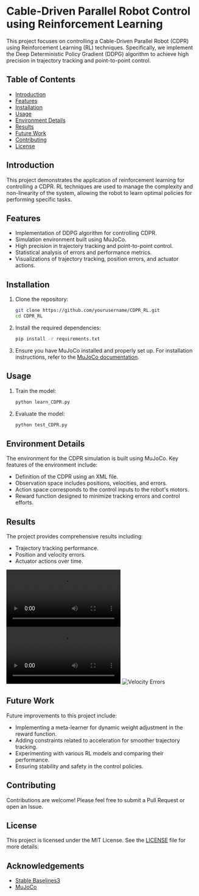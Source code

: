 # Cable-Driven Parallel Robot Control using Reinforcement Learning

This project focuses on controlling a Cable-Driven Parallel Robot (CDPR) using Reinforcement Learning (RL) techniques. Specifically, we implement the Deep Deterministic Policy Gradient (DDPG) algorithm to achieve high precision in trajectory tracking and point-to-point control.

## Table of Contents
- [Introduction](#introduction)
- [Features](#features)
- [Installation](#installation)
- [Usage](#usage)
- [Environment Details](#environment-details)
- [Results](#results)
- [Future Work](#future-work)
- [Contributing](#contributing)
- [License](#license)

## Introduction
This project demonstrates the application of reinforcement learning for controlling a CDPR. RL techniques are used to manage the complexity and non-linearity of the system, allowing the robot to learn optimal policies for performing specific tasks.

## Features
- Implementation of DDPG algorithm for controlling CDPR.
- Simulation environment built using MuJoCo.
- High precision in trajectory tracking and point-to-point control.
- Statistical analysis of errors and performance metrics.
- Visualizations of trajectory tracking, position errors, and actuator actions.

## Installation
1. Clone the repository:
    ```bash
    git clone https://github.com/yourusername/CDPR_RL.git
    cd CDPR_RL
    ```

2. Install the required dependencies:
    ```bash
    pip install -r requirements.txt
    ```

3. Ensure you have MuJoCo installed and properly set up. For installation instructions, refer to the [MuJoCo documentation](https://mujoco.readthedocs.io/en/latest/).

## Usage
1. Train the model:
    ```bash
    python learn_CDPR.py
    ```

2. Evaluate the model:
    ```bash
    python test_CDPR.py
    ```



## Environment Details
The environment for the CDPR simulation is built using MuJoCo. Key features of the environment include:
- Definition of the CDPR using an XML file.
- Observation space includes positions, velocities, and errors.
- Action space corresponds to the control inputs to the robot's motors.
- Reward function designed to minimize tracking errors and control efforts.

## Results
The project provides comprehensive results including:
- Trajectory tracking performance.
- Position and velocity errors.
- Actuator actions over time.

![Trajectory Tracking](DDPG_cable_control_testpaper4_run_57.mp4)
![Position Errors](ppo_cable_control_test.mp4)
![Velocity Errors](results/velocity_errors.png)

## Future Work
Future improvements to this project include:
- Implementing a meta-learner for dynamic weight adjustment in the reward function.
- Adding constraints related to acceleration for smoother trajectory tracking.
- Experimenting with various RL models and comparing their performance.
- Ensuring stability and safety in the control policies.

## Contributing
Contributions are welcome! Please feel free to submit a Pull Request or open an Issue.

## License
This project is licensed under the MIT License. See the [LICENSE](LICENSE) file for more details.

## Acknowledgements
- [Stable Baselines3](https://github.com/DLR-RM/stable-baselines3)
- [MuJoCo](https://mujoco.readthedocs.io/en/latest/)
